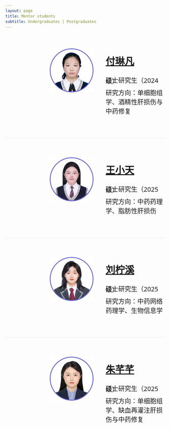 ```yaml
---
layout: page
title: Mentor students
subtitle: Undergraduates | Postgraduates
---
```


<div id="fulinfan" style="display: flex; align-items: flex-start; gap: 20px; margin-top: 40px; margin-bottom: 50px;">
  <div style="flex: 1; display: flex; justify-content: center; align-items: flex-end; margin-left: 140px;margin-top: 20px">
    <a href="#">
      <img src="https://raw.githubusercontent.com/multitalk/multitalk.github.io/refs/heads/master/assets/img/fulinfan.png" alt="付琳凡" style="width: 88%; height: auto;transition: transform 0.3s ease;" onmouseover="this.style.transform='scale(1.05)'" onmouseout="this.style.transform='scale(1)'">
    </a>
  </div>
  <div style="flex: 1.2; align-items: center">
    <p style="font-size: 30px; line-height: 2; font-family: system-ui;">
      <a href="#"><strong>付琳凡</strong></a>
    </p>
    <p style="font-size: 20px; line-height: 0.1; font-family: system-ui;">硕士研究生（2024级）</p>
    <p style="font-size: 20px; font-family: system-ui;">研究方向：单细胞组学、酒精性肝损伤与中药修复</p>
  </div>
</div>

<hr style="max-width:100%;height:1px;background:#eaeaea;border:none;">

<div id="wangxiaotian" style="display: flex; align-items: flex-start; gap: 20px; margin-top: 40px; margin-bottom: 50px;">
  <div style="flex: 1; display: flex; justify-content: center; align-items: flex-end; margin-left: 140px;margin-top: 20px">
    <a href="#">
      <img src="https://raw.githubusercontent.com/multitalk/multitalk.github.io/refs/heads/master/assets/img/wangxiaotian.png" alt="王小天" style="width: 88%; height: auto;transition: transform 0.3s ease;" onmouseover="this.style.transform='scale(1.05)'" onmouseout="this.style.transform='scale(1)'">
    </a>
  </div>
  <div style="flex: 1.2; align-items: center">
    <p style="font-size: 30px; line-height: 2; font-family: system-ui;">
      <a href="#"><strong>王小天</strong></a>
    </p>
    <p style="font-size: 20px; line-height: 0.1; font-family: system-ui;">硕士研究生（2025级）</p>
    <p style="font-size: 20px; font-family: system-ui;">研究方向：中药药理学、脂肪性肝损伤</p>
  </div>
</div>

<hr style="max-width:100%;height:1px;background:#eaeaea;border:none;">

<div id="liuningxi" style="display: flex; align-items: flex-start; gap: 20px; margin-top: 40px; margin-bottom: 50px;">
  <div style="flex: 1; display: flex; justify-content: center; align-items: flex-end; margin-left: 140px;margin-top: 20px">
    <a href="#">
      <img src="https://raw.githubusercontent.com/multitalk/multitalk.github.io/refs/heads/master/assets/img/liuningxi.png" alt="刘柠溪" style="width: 88%; height: auto;transition: transform 0.3s ease;" onmouseover="this.style.transform='scale(1.05)'" onmouseout="this.style.transform='scale(1)'">
    </a>
  </div>
  <div style="flex: 1.2; align-items: center">
    <p style="font-size: 30px; line-height: 2; font-family: system-ui;">
      <a href="#"><strong>刘柠溪</strong></a>
    </p>
    <p style="font-size: 20px; line-height: 0.1; font-family: system-ui;">硕士研究生（2025级）</p>
    <p style="font-size: 20px; font-family: system-ui;">研究方向：中药网络药理学、生物信息学</p>
  </div>
</div>

<hr style="max-width:100%;height:1px;background:#eaeaea;border:none;">

<div id="zhuqianqian" style="display: flex; align-items: flex-start; gap: 20px; margin-top: 40px; margin-bottom: 50px;">
  <div style="flex: 1; display: flex; justify-content: center; align-items: flex-end; margin-left: 140px;margin-top: 20px">
    <a href="#">
      <img src="https://raw.githubusercontent.com/multitalk/multitalk.github.io/refs/heads/master/assets/img/zhuqianqian.png" alt="朱芊芊" style="width: 88%; height: auto;transition: transform 0.3s ease;" onmouseover="this.style.transform='scale(1.05)'" onmouseout="this.style.transform='scale(1)'">
    </a>
  </div>
  <div style="flex: 1.2; align-items: center">
    <p style="font-size: 30px; line-height: 2; font-family: system-ui;">
      <a href="#"><strong>朱芊芊</strong></a>
    </p>
    <p style="font-size: 20px; line-height: 0.1; font-family: system-ui;">硕士研究生（2025级）</p>
    <p style="font-size: 20px; font-family: system-ui;">研究方向：单细胞组学、缺血再灌注肝损伤与中药修复</p>
  </div>
</div>
